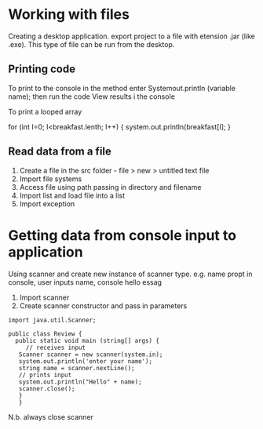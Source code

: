 Working with files
===================
Creating a desktop application. export project to a file with etension .jar (like .exe). This type of file can be run from the desktop.

Printing code
-------------
To print to the console in the method enter Systemout.println (variable name); then run the code  View results i the console

To print a looped array 

for (int I=0; I<breakfast.lenth; I++) {
   system.out.println(breakfast[I];
   }
   
Read data from a file
--------------------

1. Create a file in the src folder - file > new > untitled text file
2. Import file systems
3. Access file using path passing in directory and filename
4. Import list and load file into a list
5. Import exception
   
Getting data from console input to application
==============================================
Using scanner and create new instance of scanner type. e.g. name propt in console, user inputs name, console hello essag

1. Import scanner
2. Create scanner constructor and pass in parameters

```
import java.util.Scanner;

public class Review {
  public static void main (string[] args) {
     // receives input
   Scanner scanner = new scanner(system.in);
   system.out.println('enter your name');
   string name = scanner.nextLine();
   // prints input
   system.out.println("Hello" + name);
   scanner.close();
   }
   }
 ```
 
 N.b. always close scanner
 
 
